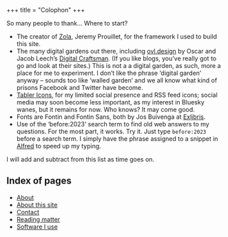 +++
title = "Colophon"
+++

So many people to thank… Where to start?

- The creator of [Zola](https://getzola.org), Jeremy Prouillet, for the framework I used to build this site.
- The many digital gardens out there, including [ovl.design](https://www.ovl.design/) by Oscar and Jacob Leech’s [Digital Craftsman](https://jacobleech.com/). (If you like blogs, you’ve really got to go and look at their sites.) This is not a a digital garden, as such, more a place for me to experiment. I don’t like the phrase ‘digital garden’ anyway – sounds too like ‘walled garden’ and we all know what kind of prisons Facebook and Twitter have become.
- [Tabler Icons](https://tabler.io), for my limited social presence and RSS feed icons; social media may soon become less important, as my interest in Bluesky wanes, but it remains for now. Who knows? It may come good.
- Fonts are Fontin and Fontin Sans, both by Jos Buivenga at [Exljbris](https://www.exljbris.com).
- Use of the ‘before:2023’ search term to find old web answers to my questions. For the most part, it works. Try it. Just type `before:2023` before a search term. I simply have the phrase assigned to a snippet in [Alfred](https://alfredapp.com) to speed up my typing.

I will add and subtract from this list as time goes on.

## Index of pages

- [About](/about)
- [About this site](/about-this-site)
- [Contact](/contact)
- [Reading matter](/reading)
- [Software I use](/uses)
